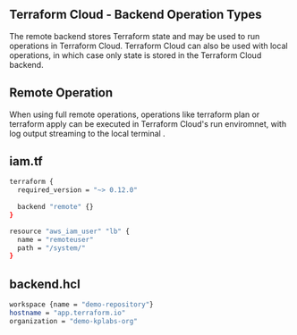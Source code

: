 ## Terraform Cloud - Backend Operation Types
The remote backend stores Terraform state and may be used to run operations in Terraform Cloud. Terraform Cloud can also be used with local operations, in which case only state is stored in the Terraform Cloud backend.

## Remote Operation
When using full remote operations, operations like terraform plan or terraform apply can be executed in Terraform Cloud's run enviromnet, with log output streaming to the local terminal . 



## iam.tf
```sh
terraform {
  required_version = "~> 0.12.0"
  
  backend "remote" {}
}

resource "aws_iam_user" "lb" {
  name = "remoteuser"
  path = "/system/"
}
```

## backend.hcl
```sh
workspace {name = "demo-repository"}
hostname = "app.terraform.io"
organization = "demo-kplabs-org"
```
